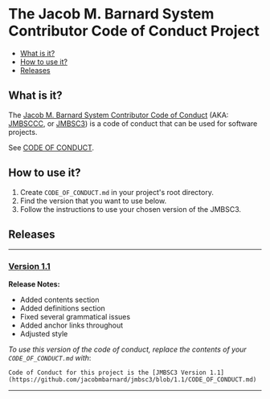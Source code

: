 # The Jacob M. Barnard System Contributor Code of Conduct Project

- [What is it?](#what-is-it)
- [How to use it?](#how-to-use-it)
- [Releases](#releases)

## What is it?

The [Jacob M. Barnard System Contributor Code of Conduct](CODE_OF_CONDUCT.md) (AKA: [JMBSCCC](CODE_OF_CONDUCT.md), or [JMBSC3](CODE_OF_CONDUCT.md)) is a code of conduct that can be used for software projects.

See [CODE OF CONDUCT](CODE_OF_CONDUCT.md).

## How to use it?

1. Create `CODE_OF_CONDUCT.md` in your project's root directory.
1. Find the version that you want to use below.
1. Follow the instructions to use your chosen version of the JMBSC3.

## Releases

---

<span id="v1_1"></span>

### [Version 1.1](https://github.com/jacobmbarnard/jmbsc3/blob/1.1/CODE_OF_CONDUCT.md)

**Release Notes:**

- Added contents section
- Added definitions section
- Fixed several grammatical issues
- Added anchor links throughout
- Adjusted style

*To use this version of the code of conduct, replace the contents of your `CODE_OF_CONDUCT.md` with*:
```
Code of Conduct for this project is the [JMBSC3 Version 1.1](https://github.com/jacobmbarnard/jmbsc3/blob/1.1/CODE_OF_CONDUCT.md)
```

---
